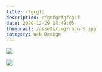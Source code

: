```yaml
---
title: cfgcgfc
description: cfgcfgcfgfcgcf
date: 2020-12-29 04:49:05
thumbnail: /assets/img/rhon-3.jpg
category: Web Design
---
```

![](/assets/img/dashboard-post.jpg)

![](/assets/img/rhon-1.jpg)